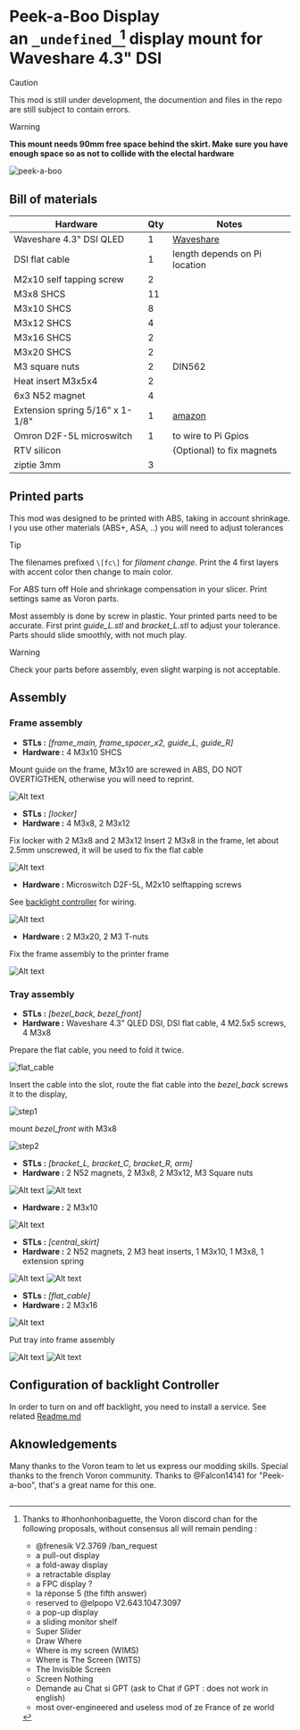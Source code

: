 # Peek-a-Boo Display <br> an ``_undefined_``[^1] display mount for Waveshare 4.3" DSI

> [!CAUTION]
> This mod is still under development,  the documention and files in the repo are still subject to contain errors.

> [!WARNING]
> **This mount needs 90mm free space behind the skirt. Make sure you have enough space so as not to collide with the electal hardware**  

![peek-a-boo](./images/peek-a-boo.gif)  

## Bill of materials
| Hardware                        | Qty | Notes |
| ------------------------------- | --- | ----- |
| Waveshare 4.3" DSI QLED         | 1   | [Waveshare](https://www.waveshare.com/product/displays/lcd-oled/lcd-oled-2/4.3inch-dsi-qled.htm)
| DSI flat cable                  | 1   | length depends on Pi location
| M2x10 self tapping screw        | 2   |
| M3x8 SHCS                       | 11  |
| M3x10 SHCS                      | 8   |
| M3x12 SHCS                      | 4   |
| M3x16 SHCS                      | 2   |
| M3x20 SHCS                      | 2   |
| M3 square nuts                  | 2   | DIN562
| Heat insert M3x5x4              | 2   |
| 6x3 N52 magnet                  | 4   |
| Extension spring 5/16" x 1-1/8" | 1   | [amazon](https://www.amazon.fr/dp/B000K7M36W)                                                    
| Omron D2F-5L microswitch        | 1   | to wire to Pi Gpios
| RTV silicon                     |     | (Optional) to fix magnets
| ziptie 3mm                      | 3   | 

## Printed parts

This mod was designed to be printed with ABS, taking in account shrinkage. I you use  other materials (ABS+, ASA, ..) you will need to adjust tolerances

> [!TIP] 
> The filenames prefixed ``\[fc\]`` for _filament change_. Print the 4 first layers with accent color then change to main color.   

For ABS turn off Hole and shrinkage compensation in your slicer.
Print settings same as Voron parts.

Most assembly is done by screw in plastic. Your printed parts need to be accurate. First print  _guide\_L.stl_ and _bracket\_L.stl_ to adjust your tolerance. Parts should slide smoothly, with not much play.

> [!WARNING]
> Check your parts before assembly, even slight warping is not acceptable.

## Assembly
### Frame assembly
- **STLs :** _\[frame_main, frame_spacer_x2, guide_L, guide_R\]_
- **Hardware :**  4 M3x10 SHCS

Mount guide on the frame, M3x10 are screwed in ABS, DO NOT OVERTIGTHEN, otherwise you will need to reprint. 

![Alt text](./images/frame1.png)

- **STLs :** _\[locker\]_
- **Hardware :** 4 M3x8, 2 M3x12 
  
Fix locker with 2 M3x8 and 2 M3x12
Insert 2 M3x8 in the frame, let about 2.5mm unscrewed, it will be used to fix the flat cable

![Alt text](./images/frame2.png)

- **Hardware :** Microswitch D2F-5L, M2x10 selftapping screws

See [backlight controller](./scripts/README.md) for wiring.

![Alt text](./images/frame3.png)

- **Hardware :** 2 M3x20, 2 M3 T-nuts

Fix the frame assembly to the printer frame

![Alt text](./images/frame4.png)

### Tray assembly
- **STLs :** _\[bezel_back, bezel_front\]_
- **Hardware :** Waveshare 4.3" QLED DSI, DSI flat cable, 4 M2.5x5 screws, 4 M3x8 

Prepare the flat cable, you need to fold it twice.

![flat_cable](./images/flatecable.png)

Insert the cable into the slot, route the flat cable into the _bezel_back_ screws it to the display, 

![step1](./images/tray0.png)

mount _bezel_front_ with M3x8

![step2](./images/tray1.png)

- **STLs :** _\[bracket_L, bracket_C, bracket_R, arm\]_
- **Hardware :** 2 N52 magnets, 2 M3x8, 2 M3x12, M3 Square nuts 

![Alt text](./images/bracket1.png)
![Alt text](./images/bracket2.png)

- **Hardware :** 2 M3x10

![Alt text](./images/tray_assy1.png)

- **STLs :** _\[central_skirt\]_
- **Hardware :** 2 N52 magnets, 2 M3 heat inserts, 1 M3x10, 1 M3x8, 1 extension spring

![Alt text](./images/skirt.png)
![Alt text](./images/tray_assy2.png)

- **STLs :** _\[flat_cable\]_
- **Hardware :** 2 M3x16
  
![Alt text](./images/flatcable_holder.png)

Put tray into frame assembly

![Alt text](./images/assy_1.png)
![Alt text](./images/assy2.png)


## Configuration of backlight Controller
 In order to turn on and off backlight, you need to install a service. See related [Readme.md](./scripts/)

## Aknowledgements
 Many thanks to the Voron team to let us express our modding skills. 
 Special thanks to the french Voron community.
 Thanks to @Falcon14141 for "Peek-a-boo", that's a great name for this one. 

## 

[^1]: Thanks to #honhonhonbaguette, the Voron discord chan for the following proposals, without consensus all will remain pending :
    - @frenesik V2.3769 /ban_request
    - a pull-out display
    - a fold-away display
    - a retractable display
    - a FPC display ?
    - la réponse 5 (the fifth answer)
    - reserved to @elpopo V2.643.1047.3097 
    - a pop-up display
    - a sliding monitor shelf
    - Super Slider
    - Draw Where 
    - Where is my screen (WIMS)
    - Where is The Screen (WITS)
    - The Invisible Screen
    - Screen Nothing
    - Demande au Chat si GPT (ask to Chat if GPT : does not work in english)
    - most over-engineered and useless mod of ze France of ze world